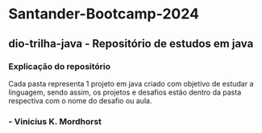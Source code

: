 
# Santander-Bootcamp-2024
## dio-trilha-java - Repositório de estudos em java



### Explicação do repositório 
Cada pasta representa 1 projeto em java criado com objetivo de estudar a linguagem, sendo assim, os projetos e desafios estão dentro da pasta respectiva com o nome do desafio ou aula.

### - Vinicius K. Mordhorst
